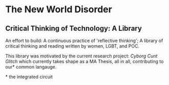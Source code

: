 <h1>The New World Disorder</h1>
<h2>Critical Thinking of Technology: A Library</h2>
<p>An effort to build: A continuous practice of 'reflective thinking'; A library of critical thinking and reading written by women, LGBT, and POC.</p>

<p>This library was motivated by the current research project: <i>Cyborg Cunt Glitch</i> which currently takes shape as a MA Thesis, all in all, contributing to our* common langauge.</p>

<p>* the integrated circuit
